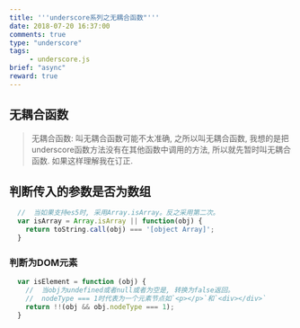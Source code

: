 ```yaml
---
title: '''underscore系列之无耦合函数"'''
date: 2018-07-20 16:37:00
comments: true
type: "underscore"
tags:
     - underscore.js
brief: "async"
reward: true
---
```


##  无耦合函数
> 无耦合函数: 叫无耦合函数可能不太准确, 之所以叫无耦合函数, 我想的是把underscore函数方法没有在其他函数中调用的方法, 所以就先暂时叫无耦合函数. 如果这样理解我在订正.

<!--more-->
##  判断传入的参数是否为数组
```js
  //  当如果支持es5时, 采用Array.isArray。反之采用第二次。
  var isArray = Array.isArray || function(obj) {
    return toString.call(obj) === '[object Array]';
  }
```
### 判断为DOM元素
```js
  var isElement = function (obj) {
    //  当obj为undefined或者null或者为空是, 转换为false返回。
    //  nodeType === 1时代表为一个元素节点如`<p></p>`和`<div></div>`
    return !!(obj && obj.nodeType === 1);
  }
```

